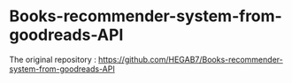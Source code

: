 # Books-recommender-system-from-goodreads-API

The original repository : https://github.com/HEGAB7/Books-recommender-system-from-goodreads-API
